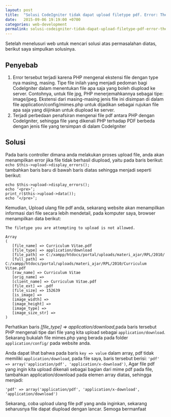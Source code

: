 ```yaml
---
layout: post
title:  "Solusi CodeIgniter tidak dapat upload filetype pdf. Error: The filetype you are attempting to upload is not allowed"
date:   2015-09-06 19:19:00 +0700
categories: web-development
permalink: solusi-codeigniter-tidak-dapat-upload-filetype-pdf-error-the-filetype-you-are-attempting-to-upload-is-not-allowed/
---
```


Setelah menelusuri web untuk mencari solusi atas permasalahan diatas, berikut saya simpulkan solusinya.

## Penyebab

1. Error tersebut terjadi karena PHP mengenal ekstensi file dengan type nya masing, masing. Tipe file inilah yang menjadi pedoman bagi CodeIgniter dalam menentukan file apa saja yang boleh diupload ke server. Contohnya, untuk file jpg, PHP menerjemahkannya sebagai tipe: image/jpeg. Ekstensi dari masing-masing jenis file ini disimpan di dalam file application/config/mimes.php untuk dijadikan sebagai rujukan file apa saja yang diijinkan untuk diupload ke server.
2. Terjadi perbedaan penafsiran mengenai file pdf antara PHP dengan CodeIgniter, sehingga file yang dikenali PHP terhadap PDF berbeda dengan jenis file yang tersimpan di dalam CodeIgniter

## Solusi

Pada baris controller dimana anda melakukan proses upload file, anda akan menampilkan error jika file tidak berhasil diupload, yaitu pada baris berikut:  
`echo $this->upload->display_errors();`  
tambahkan baris baru di bawah baris diatas sehingga menjadi seperti berikut:  
```
echo $this->upload->display_errors();
echo ‘<pre>’;
print_r($this->upload->data());
echo ‘</pre>’;
```

Kemudian, Upload ulang file pdf anda, sekarang website akan menampilkan informasi dari file secara lebih mendetail, pada komputer saya, browser menampilkan data berikut:

```
The filetype you are attempting to upload is not allowed.

Array
(
   [file_name] => Curriculum Vitae.pdf
   [file_type] => application/download
   [file_path] => C:/xampp/htdocs/portal/uploads/materi_ajar/RPL/2010/
   [full_path] => C:/xampp/htdocs/portal/uploads/materi_ajar/RPL/2010/Curriculum Vitae.pdf
   [raw_name] => Curriculum Vitae
   [orig_name] =>
   [client_name] => Curriculum Vitae.pdf
   [file_ext] => .pdf
   [file_size] => 152639
   [is_image] =>
   [image_width] =>
   [image_height] =>
   [image_type] =>
   [image_size_str] =>
)
```

Perhatikan baris *[file_type] => application/download*,pada baris tersebut PHP mengenali tipe dari file yang kita upload sebagai `application/download`. Sekarang bukalah file mimes.php yang berada pada folder `application/config/` pada website anda.

Anda dapat lihat bahwa pada baris `key => value` dalam array, pdf tidak memiliki `application/download`, pada file saya, baris tersebut berisi: `'pdf' => array('application/pdf', 'application/x-download')`, Agar file pdf yang ingin kita upload dikenali sebagai bagian dari mime pdf pada file, tambahkan application/download pada elemen array diatas, sehingga menjadi:

```
'pdf' => array('application/pdf', 'application/x-download', 'application/download')
```
Sekarang, coba upload ulang file pdf yang anda inginkan, sekarang seharusnya file dapat diupload dengan lancar. Semoga bermanfaat
